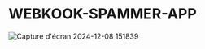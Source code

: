 # WEBKOOK-SPAMMER-APP
![Capture d'écran 2024-12-08 151839](https://github.com/user-attachments/assets/2c2e1e95-1131-4982-b9c6-e220fc636d07)
